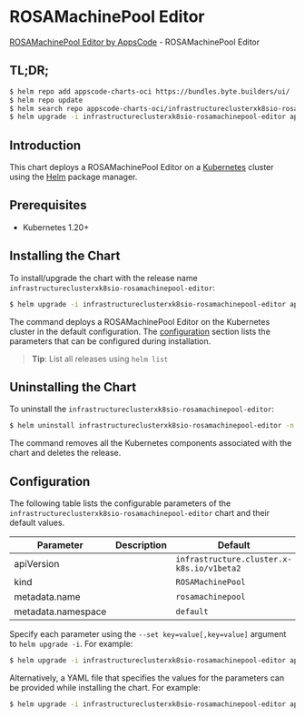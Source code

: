 # ROSAMachinePool Editor

[ROSAMachinePool Editor by AppsCode](https://appscode.com) - ROSAMachinePool Editor

## TL;DR;

```bash
$ helm repo add appscode-charts-oci https://bundles.byte.builders/ui/
$ helm repo update
$ helm search repo appscode-charts-oci/infrastructureclusterxk8sio-rosamachinepool-editor --version=v0.9.0
$ helm upgrade -i infrastructureclusterxk8sio-rosamachinepool-editor appscode-charts-oci/infrastructureclusterxk8sio-rosamachinepool-editor -n default --create-namespace --version=v0.9.0
```

## Introduction

This chart deploys a ROSAMachinePool Editor on a [Kubernetes](http://kubernetes.io) cluster using the [Helm](https://helm.sh) package manager.

## Prerequisites

- Kubernetes 1.20+

## Installing the Chart

To install/upgrade the chart with the release name `infrastructureclusterxk8sio-rosamachinepool-editor`:

```bash
$ helm upgrade -i infrastructureclusterxk8sio-rosamachinepool-editor appscode-charts-oci/infrastructureclusterxk8sio-rosamachinepool-editor -n default --create-namespace --version=v0.9.0
```

The command deploys a ROSAMachinePool Editor on the Kubernetes cluster in the default configuration. The [configuration](#configuration) section lists the parameters that can be configured during installation.

> **Tip**: List all releases using `helm list`

## Uninstalling the Chart

To uninstall the `infrastructureclusterxk8sio-rosamachinepool-editor`:

```bash
$ helm uninstall infrastructureclusterxk8sio-rosamachinepool-editor -n default
```

The command removes all the Kubernetes components associated with the chart and deletes the release.

## Configuration

The following table lists the configurable parameters of the `infrastructureclusterxk8sio-rosamachinepool-editor` chart and their default values.

|     Parameter      | Description |                       Default                        |
|--------------------|-------------|------------------------------------------------------|
| apiVersion         |             | <code>infrastructure.cluster.x-k8s.io/v1beta2</code> |
| kind               |             | <code>ROSAMachinePool</code>                         |
| metadata.name      |             | <code>rosamachinepool</code>                         |
| metadata.namespace |             | <code>default</code>                                 |


Specify each parameter using the `--set key=value[,key=value]` argument to `helm upgrade -i`. For example:

```bash
$ helm upgrade -i infrastructureclusterxk8sio-rosamachinepool-editor appscode-charts-oci/infrastructureclusterxk8sio-rosamachinepool-editor -n default --create-namespace --version=v0.9.0 --set apiVersion=infrastructure.cluster.x-k8s.io/v1beta2
```

Alternatively, a YAML file that specifies the values for the parameters can be provided while
installing the chart. For example:

```bash
$ helm upgrade -i infrastructureclusterxk8sio-rosamachinepool-editor appscode-charts-oci/infrastructureclusterxk8sio-rosamachinepool-editor -n default --create-namespace --version=v0.9.0 --values values.yaml
```
